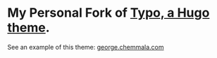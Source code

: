 # My Personal Fork of [Typo, a Hugo theme](https://github.com/tomfran/typo).
See an example of this theme: [george.chemmala.com](https://george.chemmala.com)
